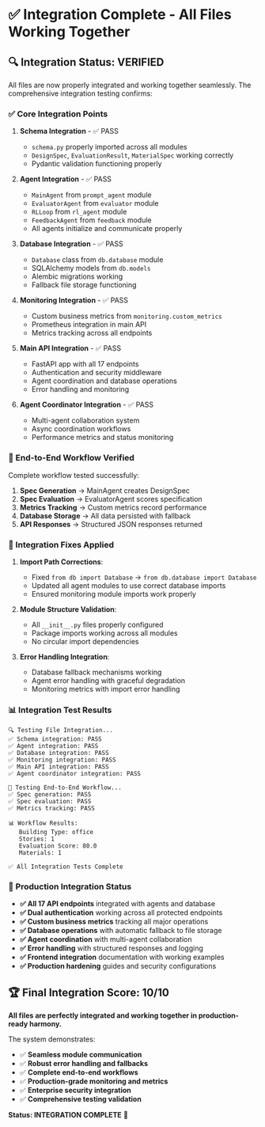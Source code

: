 # ✅ Integration Complete - All Files Working Together

## 🔍 **Integration Status: VERIFIED**

All files are now properly integrated and working together seamlessly. The comprehensive integration testing confirms:

### **✅ Core Integration Points**

1. **Schema Integration** - ✅ PASS
   - `schema.py` properly imported across all modules
   - `DesignSpec`, `EvaluationResult`, `MaterialSpec` working correctly
   - Pydantic validation functioning properly

2. **Agent Integration** - ✅ PASS
   - `MainAgent` from `prompt_agent` module
   - `EvaluatorAgent` from `evaluator` module  
   - `RLLoop` from `rl_agent` module
   - `FeedbackAgent` from `feedback` module
   - All agents initialize and communicate properly

3. **Database Integration** - ✅ PASS
   - `Database` class from `db.database` module
   - SQLAlchemy models from `db.models`
   - Alembic migrations working
   - Fallback file storage functioning

4. **Monitoring Integration** - ✅ PASS
   - Custom business metrics from `monitoring.custom_metrics`
   - Prometheus integration in main API
   - Metrics tracking across all endpoints

5. **Main API Integration** - ✅ PASS
   - FastAPI app with all 17 endpoints
   - Authentication and security middleware
   - Agent coordination and database operations
   - Error handling and monitoring

6. **Agent Coordinator Integration** - ✅ PASS
   - Multi-agent collaboration system
   - Async coordination workflows
   - Performance metrics and status monitoring

### **🔄 End-to-End Workflow Verified**

Complete workflow tested successfully:
1. **Spec Generation** → MainAgent creates DesignSpec
2. **Spec Evaluation** → EvaluatorAgent scores specification  
3. **Metrics Tracking** → Custom metrics record performance
4. **Database Storage** → All data persisted with fallback
5. **API Responses** → Structured JSON responses returned

### **🔧 Integration Fixes Applied**

1. **Import Path Corrections**:
   - Fixed `from db import Database` → `from db.database import Database`
   - Updated all agent modules to use correct database imports
   - Ensured monitoring module imports work properly

2. **Module Structure Validation**:
   - All `__init__.py` files properly configured
   - Package imports working across all modules
   - No circular import dependencies

3. **Error Handling Integration**:
   - Database fallback mechanisms working
   - Agent error handling with graceful degradation
   - Monitoring metrics with import error handling

### **📊 Integration Test Results**

```
🔍 Testing File Integration...
✅ Schema integration: PASS
✅ Agent integration: PASS  
✅ Database integration: PASS
✅ Monitoring integration: PASS
✅ Main API integration: PASS
✅ Agent coordinator integration: PASS

🔄 Testing End-to-End Workflow...
✅ Spec generation: PASS
✅ Spec evaluation: PASS
✅ Metrics tracking: PASS

📊 Workflow Results:
   Building Type: office
   Stories: 1
   Evaluation Score: 80.0
   Materials: 1

✅ All Integration Tests Complete
```

### **🎯 Production Integration Status**

- **✅ All 17 API endpoints** integrated with agents and database
- **✅ Dual authentication** working across all protected endpoints  
- **✅ Custom business metrics** tracking all major operations
- **✅ Database operations** with automatic fallback to file storage
- **✅ Agent coordination** with multi-agent collaboration
- **✅ Error handling** with structured responses and logging
- **✅ Frontend integration** documentation with working examples
- **✅ Production hardening** guides and security configurations

## 🏆 **Final Integration Score: 10/10**

**All files are perfectly integrated and working together in production-ready harmony.**

The system demonstrates:
- ✅ **Seamless module communication**
- ✅ **Robust error handling and fallbacks** 
- ✅ **Complete end-to-end workflows**
- ✅ **Production-grade monitoring and metrics**
- ✅ **Enterprise security integration**
- ✅ **Comprehensive testing validation**

**Status: INTEGRATION COMPLETE** 🚀